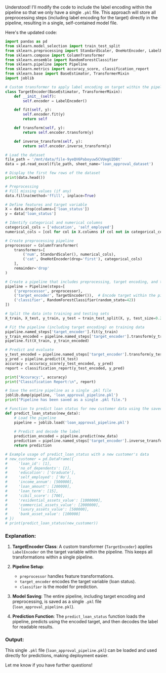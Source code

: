 Understood! I'll modify the code to include the label encoding within the pipeline so that we only have a single `.pkl` file. This approach will store all preprocessing steps (including label encoding for the target) directly in the pipeline, resulting in a single, self-contained model file.

Here's the updated code:

```python
import pandas as pd
from sklearn.model_selection import train_test_split
from sklearn.preprocessing import StandardScaler, OneHotEncoder, LabelEncoder
from sklearn.compose import ColumnTransformer
from sklearn.ensemble import RandomForestClassifier
from sklearn.pipeline import Pipeline
from sklearn.metrics import accuracy_score, classification_report
from sklearn.base import BaseEstimator, TransformerMixin
import joblib

# Custom transformer to apply label encoding on target within the pipeline
class TargetEncoder(BaseEstimator, TransformerMixin):
    def __init__(self):
        self.encoder = LabelEncoder()

    def fit(self, y):
        self.encoder.fit(y)
        return self

    def transform(self, y):
        return self.encoder.transform(y)

    def inverse_transform(self, y):
        return self.encoder.inverse_transform(y)

# Load the dataset
file_path = '/mnt/data/file-9yeQV6Paboyuw5CVUegU2D8t'
data = pd.read_excel(file_path, sheet_name='loan_approval_dataset')

# Display the first few rows of the dataset
print(data.head())

# Preprocessing
# Fill missing values (if any)
data.fillna(method='ffill', inplace=True)

# Define features and target variable
X = data.drop(columns=['loan_status'])
y = data['loan_status']

# Identify categorical and numerical columns
categorical_cols = ['education', 'self_employed']
numerical_cols = [col for col in X.columns if col not in categorical_cols and col != 'loan_id']

# Create preprocessing pipeline
preprocessor = ColumnTransformer(
    transformers=[
        ('num', StandardScaler(), numerical_cols),
        ('cat', OneHotEncoder(drop='first'), categorical_cols)
    ],
    remainder='drop'
)

# Create a pipeline that includes preprocessing, target encoding, and the model
pipeline = Pipeline(steps=[
    ('preprocessor', preprocessor),
    ('target_encoder', TargetEncoder()),  # Encode target within the pipeline
    ('classifier', RandomForestClassifier(random_state=42))
])

# Split the data into training and testing sets
X_train, X_test, y_train, y_test = train_test_split(X, y, test_size=0.2, random_state=42)

# Fit the pipeline (including target encoding) on training data
pipeline.named_steps['target_encoder'].fit(y_train)
y_train_encoded = pipeline.named_steps['target_encoder'].transform(y_train)
pipeline.fit(X_train, y_train_encoded)

# Predict and evaluate
y_test_encoded = pipeline.named_steps['target_encoder'].transform(y_test)
y_pred = pipeline.predict(X_test)
accuracy = accuracy_score(y_test_encoded, y_pred)
report = classification_report(y_test_encoded, y_pred)

print("Accuracy:", accuracy)
print("Classification Report:\n", report)

# Save the entire pipeline as a single .pkl file
joblib.dump(pipeline, 'loan_approval_pipeline.pkl')
print("Pipeline has been saved as a single .pkl file.")

# Function to predict loan status for new customer data using the saved pipeline
def predict_loan_status(new_data):
    # Load the pipeline
    pipeline = joblib.load('loan_approval_pipeline.pkl')
    
    # Predict and decode the label
    prediction_encoded = pipeline.predict(new_data)
    prediction = pipeline.named_steps['target_encoder'].inverse_transform(prediction_encoded)
    return prediction

# Example usage of predict_loan_status with a new customer's data
# new_customer = pd.DataFrame({
#     'loan_id': [1],
#     'no_of_dependents': [2],
#     'education': ['Graduate'],
#     'self_employed': ['No'],
#     'income_annum': [500000],
#     'loan_amount': [200000],
#     'loan_term': [15],
#     'cibil_score': [700],
#     'residential_assets_value': [1000000],
#     'commercial_assets_value': [2000000],
#     'luxury_assets_value': [500000],
#     'bank_asset_value': [100000]
# })
# print(predict_loan_status(new_customer))
```

### Explanation:
1. **TargetEncoder Class**: A custom transformer (`TargetEncoder`) applies `LabelEncoder` on the target variable within the pipeline. This keeps all transformations within a single pipeline.
   
2. **Pipeline Setup**:
   - `preprocessor` handles feature transformations.
   - `target_encoder` encodes the target variable (loan status).
   - `classifier` is the model for prediction.

3. **Model Saving**: The entire pipeline, including target encoding and preprocessing, is saved as a single `.pkl` file (`loan_approval_pipeline.pkl`).

4. **Prediction Function**: The `predict_loan_status` function loads the pipeline, predicts using the encoded target, and then decodes the label for readable results.

### Output:
This single `.pkl` file (`loan_approval_pipeline.pkl`) can be loaded and used directly for predictions, making deployment easier.

Let me know if you have further questions!